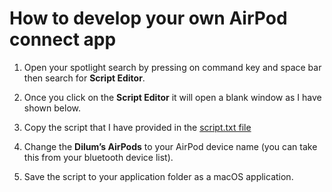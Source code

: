 # How to develop your own AirPod connect app

1. Open your spotlight search by pressing on command key and space bar then search for **Script Editor**.

2. Once you click on the **Script Editor** it will open a blank window as I have shown below.

3. Copy the script that I have provided in the [script.txt file]()

4. Change the **Dilum’s AirPods** to your AirPod device name (you can take this from your bluetooth device list).

5. Save the script to your application folder as a macOS application.

